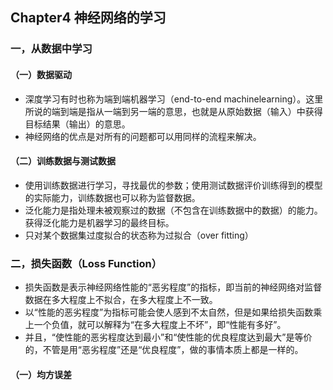 ## Chapter4 神经网络的学习
### 一，从数据中学习
#### （一）数据驱动
* 深度学习有时也称为端到端机器学习（end-to-end machinelearning）。这里所说的端到端是指从一端到另一端的意思，也就是从原始数据（输入）中获得目标结果（输出）的意思。
* 神经网络的优点是对所有的问题都可以用同样的流程来解决。
#### （二）训练数据与测试数据
* 使用训练数据进行学习，寻找最优的参数；使用测试数据评价训练得到的模型的实际能力，训练数据也可以称为监督数据。
* 泛化能力是指处理未被观察过的数据（不包含在训练数据中的数据）的能力。获得泛化能力是机器学习的最终目标。
* 只对某个数据集过度拟合的状态称为过拟合（over fitting）

### 二，损失函数（Loss Function）
* 损失函数是表示神经网络性能的“恶劣程度”的指标，即当前的神经网络对监督数据在多大程度上不拟合，在多大程度上不一致。
* 以“性能的恶劣程度”为指标可能会使人感到不太自然，但是如果给损失函数乘上一个负值，就可以解释为“在多大程度上不坏”，即“性能有多好”。
* 并且，“使性能的恶劣程度达到最小”和“使性能的优良程度达到最大”是等价的，不管是用“恶劣程度”还是“优良程度”，做的事情本质上都是一样的。
#### （一）均方误差
